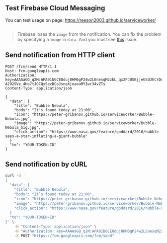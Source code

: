 Test Firebase Cloud Messaging
-----------------------------

You can test usage on page: https://reeson2003.github.io/serviceworker/

<img src="ScreenRecord.gif" alt="" align="center">

> Firebase loses the `image` from the notification.
> You can fix the problem by specifying a `image` in `data`.
> And you must see [this](https://github.com/firebase/quickstart-js/issues/71) issue.


Send notification from HTTP client
----------------------------------

```
POST /fcm/send HTTP/1.1
Host: fcm.googleapis.com
Authorization: key=AAAAaGQ_q2M:APA91bGCEOduj8HM6gP24w2LEnesqM2zkL_qx2PJUSBjjeGSdJhCrDoJf_WbT7wpQZrynHlESAoZ1VHX9Nro6W_tqpJ3Aw-A292SVe_4Ho7tJQCQxSezDCoJsnqXjoaouMYIwr34vZTs
Content-Type: application/json

{
  "data": {
    "title": "Bubble Nebula",
    "body": "It's found today at 21:00",
    "icon": "https://peter-gribanov.github.io/serviceworker/Bubble-Nebula.jpg",
    "image": "https://peter-gribanov.github.io/serviceworker/Bubble-Nebula_big.jpg",
    "click_action": "https://www.nasa.gov/feature/goddard/2016/hubble-sees-a-star-inflating-a-giant-bubble"
  }
  "to": "YOUR-TOKEN-ID"
}
```

Send notification by cURL
-------------------------

```bash
curl -d '
{
  "data": {
    "title": "Bubble Nebula",
    "body": "It`s found today at 21:00",
    "icon": "https://peter-gribanov.github.io/serviceworker/Bubble-Nebula.jpg",
    "image": "https://peter-gribanov.github.io/serviceworker/Bubble-Nebula_big.jpg",
    "click_action": "https://www.nasa.gov/feature/goddard/2016/hubble-sees-a-star-inflating-a-giant-bubble"
  }
  "to": "YOUR-TOKEN-ID"
}' \
    -H "Content-Type: application/json" \
    -H "Authorization: key=AAAAaGQ_q2M:APA91bGCEOduj8HM6gP24w2LEnesqM2zkL_qx2PJUSBjjeGSdJhCrDoJf_WbT7wpQZrynHlESAoZ1VHX9Nro6W_tqpJ3Aw-A292SVe_4Ho7tJQCQxSezDCoJsnqXjoaouMYIwr34vZTs" \
    -X POST "https://fcm.googleapis.com/fcm/send"
```
